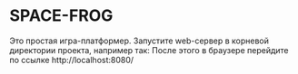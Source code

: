 # SPACE-FROG
Это простая игра-платформер. Запустите web-сервер в корневой директории проекта, например так:
<npx http-server>
После этого в браузере перейдите по ссылке http://localhost:8080/
